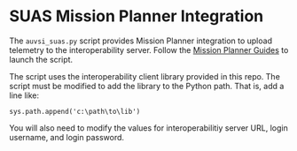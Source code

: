 # SUAS Mission Planner Integration

The `auvsi_suas.py` script provides Mission Planner integration to upload
telemetry to the interoperability server. Follow the
[Mission Planner Guides](http://ardupilot.org/planner/docs/using-python-scripts-in-mission-planner.html)
to launch the script.

The script uses the interoperability client library provided in this repo. The
script must be modified to add the library to the Python path. That is, add a
line like:

```
sys.path.append('c:\path\to\lib')
```

You will also need to modify the values for interoperabilitiy server URL, login
username, and login password.
